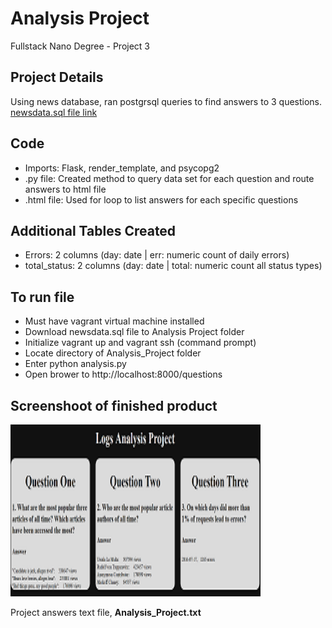 # Analysis Project
Fullstack Nano Degree - Project 3

## Project Details
Using news database, ran postgrsql queries to find answers to 3 questions.
[newsdata.sql file link](https://d17h27t6h515a5.cloudfront.net/topher/2016/August/57b5f748_newsdata/newsdata.zip) 

## Code
* Imports: Flask, render_template, and psycopg2
* .py file: Created method to query data set for each question and route answers to html file
* .html file: Used for loop to list answers for each specific questions

## Additional Tables Created
* Errors: 2 columns (day: date | err: numeric count of daily errors)
* total_status: 2 columns (day: date | total: numeric count all status types)

## To run file
* Must have vagrant virtual machine installed
* Download newsdata.sql file to Analysis Project folder
* Initialize vagrant up and vagrant ssh (command prompt)
* Locate directory of Analysis_Project folder
* Enter python analysis.py
* Open brower to http://localhost:8000/questions

## Screenshoot of finished product
<img src="/Analysis_Project.png" width="400" height="275" />

Project answers text file, **Analysis_Project.txt** 
